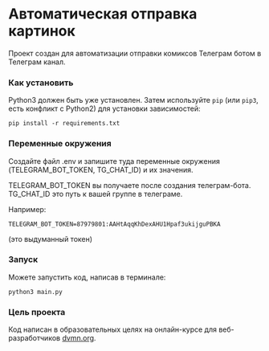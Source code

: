 # Автоматическая отправка картинок 

Проект создан для автоматизации отправки комиксов Телеграм ботом в Телеграм канал. 

### Как установить

Python3 должен быть уже установлен. 
Затем используйте `pip` (или `pip3`, есть конфликт с Python2) для установки зависимостей:

```pip install -r requirements.txt```

### Переменные окружения

Создайте файл .env и запишите туда переменные окружения (TELEGRAM_BOT_TOKEN, TG_CHAT_ID) и их значения.

TELEGRAM_BOT_TOKEN вы получаете после создания телеграм-бота.
TG_CHAT_ID это путь к вашей группе в телеграме.

Например:

```TELEGRAM_BOT_TOKEN=87979801:AAHtAqqKhDexAHU1Hpaf3ukijguPBKA```

(это выдуманный токен)

### Запуск

Можете запустить код, написав в терминале:

```python3 main.py```

### Цель проекта

Код написан в образовательных целях на онлайн-курсе для веб-разработчиков [dvmn.org](https://dvmn.org/).